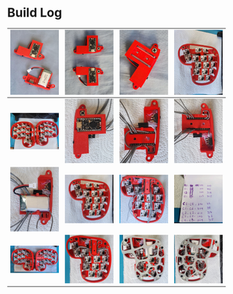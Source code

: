 # Build Log

| ![Image 01](01.jpeg) | ![Image 02](02.jpeg) | ![Image 03](03.jpeg) | ![Image 04](04.jpeg) |
|----------------------|----------------------|----------------------|----------------------|
| ![Image 05](05.jpeg) | ![Image 06](06.jpeg) | ![Image 07](07.jpeg) | ![Image 08](08.jpeg) |
| ![Image 09](09.jpeg) | ![Image 10](10.jpeg) | ![Image 11](11.jpeg) | ![Image 12](12.jpeg) |
| ![Image 13](13.jpeg) | ![Image 14](14.jpeg) | ![Image 15](15.jpeg) | ![Image 16](16.jpeg) |

